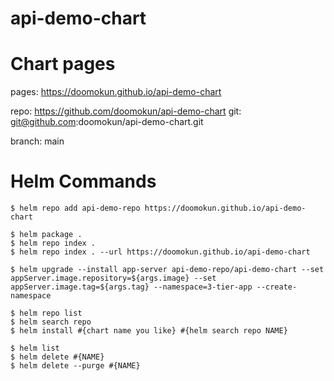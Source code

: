 # api-demo-chart

# Chart pages
pages: https://doomokun.github.io/api-demo-chart

repo: https://github.com/doomokun/api-demo-chart
git: git@github.com:doomokun/api-demo-chart.git

branch: main

# Helm Commands
```
$ helm repo add api-demo-repo https://doomokun.github.io/api-demo-chart

$ helm package .
$ helm repo index .
$ helm repo index . --url https://doomokun.github.io/api-demo-chart

$ helm upgrade --install app-server api-demo-repo/api-demo-chart --set appServer.image.repository=${args.image} --set appServer.image.tag=${args.tag} --namespace=3-tier-app --create-namespace

$ helm repo list
$ helm search repo
$ helm install #{chart name you like} #{helm search repo NAME}

$ helm list
$ helm delete #{NAME}
$ helm delete --purge #{NAME}
```